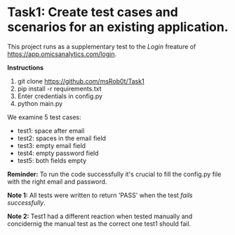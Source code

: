 # Task1: Create test cases and scenarios for an existing application.

This project runs as a supplementary test to the *Login* freature of https://app.omicsanalytics.com/login.

**Instructions**

1. git clone https://github.com/msRob0t/Task1
2. pip install -r requirements.txt
3. Enter credentials in config.py
4. python main.py

We examine 5 test cases:
- test1: space after email
- test2: spaces in the email field
- test3: empty email field
- test4: empty password field
- test5: both fields empty


**Reminder:** To run the code successfully it's crucial to fill the config.py file with the right email and password.

**Note 1:**  All tests were written to return 'PASS' when the test *fails successfully*. 

**Note 2:**  Test1 had a different reaction when tested manually and concidernig the manual test as the correct one test1 should fail. 

